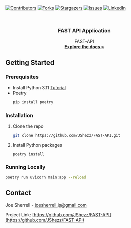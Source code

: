 <!-- PROJECT SHIELDS -->
<!--
*** I'm using markdown "reference style" links for readability.
*** Reference links are enclosed in brackets [ ] instead of parentheses ( ).
*** See the bottom of this document for the declaration of the reference variables
*** for contributors-url, forks-url, etc. This is an optional, concise syntax you may use.
*** https://www.markdownguide.org/basic-syntax/#reference-style-links
-->
[![Contributors][contributors-shield]][contributors-url]
[![Forks][forks-shield]][forks-url]
[![Stargazers][stars-shield]][stars-url]
[![Issues][issues-shield]][issues-url]
[![LinkedIn][linkedin-shield]][linkedin-url]

<!-- PROJECT LOGO -->
<br />
<div align="center">

<h3 align="center">FAST API Application</h3>

  <p align="center">
    FAST-API
    <br />
    <a href="https://github.com/JShezz/FAST-API"><strong>Explore the docs »</strong></a>
</div>

<!-- GETTING STARTED -->
## Getting Started

### Prerequisites

* Install Python 3.11 <a href="https://realpython.com/installing-python/">Tutorial</a>
* Poetry
  ```sh
  pip install poetry
  ```

### Installation

1. Clone the repo
   ```sh
   git clone https://github.com/JShezz/FAST-API.git
   ```
2. Install Python packages
   ```sh
   poetry install
   ```
   
### Running Locally
```sh
poetry run uvicorn main:app --reload
```

<!-- CONTACT -->
## Contact

Joe Sherrell - joesherrell.js@gmail.com

Project Link: [https://github.com/JShezz/FAST-API](https://github.com/JShezz/FAST-API)

<!-- MARKDOWN LINKS & IMAGES -->
<!-- https://www.markdownguide.org/basic-syntax/#reference-style-links -->
[contributors-shield]: https://img.shields.io/github/contributors/JShezz/FAST-API.svg?style=for-the-badge
[contributors-url]: https://github.com/JShezz/FAST-API/graphs/contributors
[forks-shield]: https://img.shields.io/github/forks/JShezz/FAST-API.svg?style=for-the-badge
[forks-url]: https://github.com/JShezz/FAST-API/network/members
[stars-shield]: https://img.shields.io/github/stars/JShezz/FAST-API.svg?style=for-the-badge
[stars-url]: https://github.com/JShezz/FAST-API/stargazers
[issues-shield]: https://img.shields.io/github/issues/JShezz/FAST-API.svg?style=for-the-badge
[issues-url]: https://github.com/JShezz/FAST-API/issues
[license-shield]: https://img.shields.io/github/license/JShezz/FAST-API.svg?style=for-the-badge
[license-url]: https://github.com/JShezz/FAST-API/blob/master/LICENSE.txt
[linkedin-shield]: https://img.shields.io/badge/-LinkedIn-black.svg?style=for-the-badge&logo=linkedin&colorB=555
[linkedin-url]: https://linkedin.com/in/joseph-sherrell-39085a18b